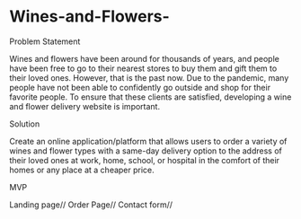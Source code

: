 # Wines-and-Flowers-

Problem Statement

Wines and flowers have been around for thousands of years, and people have been free to go to their nearest stores to buy them and gift them to their loved ones. However, that is the past now. Due to the pandemic, many people have not been able to confidently go outside and shop for their favorite people. To ensure that these clients are satisfied, developing a wine and flower delivery website is important. 

Solution

Create an online application/platform that allows users to order a variety of wines and flower types with a same-day delivery option to the address of their loved ones at work, home, school, or hospital in the comfort of their homes or any place at a cheaper price.

MVP

Landing page//
Order Page//
Contact form//

